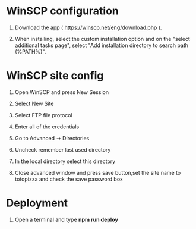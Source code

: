 # WinSCP configuration
1) Download the app ( https://winscp.net/eng/download.php ).

1) When installing, select the custom installation option and on the "select additional tasks page", select "Add installation directory to search path (%PATH%)".

# WinSCP site config

1) Open WinSCP and press New Session

1) Select New Site

1) Select FTP file protocol

1) Enter all of the credentials

1) Go to Advanced -> Directories

1) Uncheck remember last used directory

1) In the local directory select this directory

1) Close advanced window and press save button,set the site name to totopizza and check the save password box

# Deployment

1) Open a terminal and type **npm run deploy**